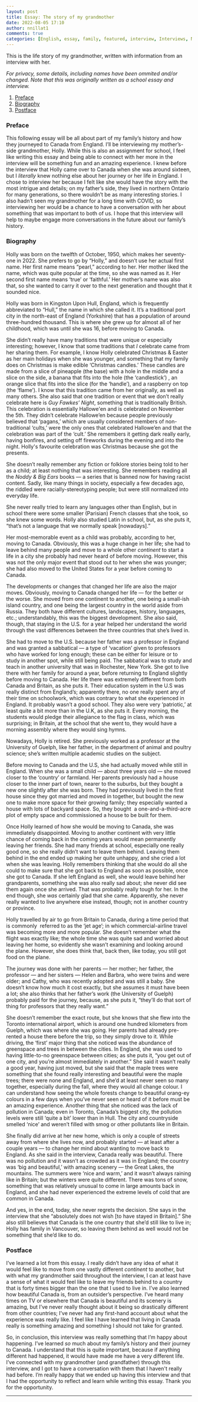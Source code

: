 ```yaml
---
layout: post
title: Essay: The story of my grandmother
date: 2022-08-05 17:10
author: nnillat1
comments: true
categories: [English, essay, family, featured, interview, Interviews, Narrative, Other essays, Personal, school, School-original, story of...]
---
```

<!-- wp:paragraph -->
<p>This is the life story of my grandmother, written with information from an interview with her.</p>
<!-- /wp:paragraph -->

<!-- wp:more -->
<!--more-->
<!-- /wp:more -->

<!-- wp:paragraph -->
<p><em>For privacy, some details, including names have been ommited and/or changed. Note that this was originally written as a school essay and interview.</em></p>
<!-- /wp:paragraph -->

<!-- wp:table-of-contents {"headings":[{"content":"Preface","level":3,"link":"https://nnillathub.wordpress.com/2022/08/05/essay-the-story-of-my-grandmother/#preface"},{"content":"Biography","level":3,"link":"https://nnillathub.wordpress.com/2022/08/05/essay-the-story-of-my-grandmother/#biography"},{"content":"Postface","level":3,"link":"https://nnillathub.wordpress.com/2022/08/05/essay-the-story-of-my-grandmother/#postface"}]} -->
<ol><li><a class="wp-block-table-of-contents__entry" href="https://nnillathub.wordpress.com/2022/08/05/essay-the-story-of-my-grandmother/#preface">Preface</a></li><li><a class="wp-block-table-of-contents__entry" href="https://nnillathub.wordpress.com/2022/08/05/essay-the-story-of-my-grandmother/#biography">Biography</a></li><li><a class="wp-block-table-of-contents__entry" href="https://nnillathub.wordpress.com/2022/08/05/essay-the-story-of-my-grandmother/#postface">Postface</a></li></ol>
<!-- /wp:table-of-contents -->

<!-- wp:heading {"level":3} -->
<h3 id="preface">Preface</h3>
<!-- /wp:heading -->

<!-- wp:paragraph -->
<p>This following essay will be all about part of my family’s history and how they journeyed to Canada from England. I’ll be interviewing my mother’s-side grandmother, Holly. While this is also an assignment for school, I feel like writing this essay and being able to connect with her more in the interview will be something fun and an amazing experience. I knew before the interview that Holly came over to Canada when she was around sixteen, but I <em>literally</em> knew nothing else about her journey or her life in England. I chose to interview her because I felt like she would have the story with the most intrigue and details; on my father’s side, they lived in northern Ontario for many generations, so there wouldn’t be as many interesting stories. I also hadn’t seen my grandmother for a long time with COVID, so interviewing her would be a chance to have a conversation with her about something that was important to both of us. I hope that this interview will help to maybe engage more conversations in the future about our family’s history.</p>
<!-- /wp:paragraph -->

<!-- wp:heading {"level":3} -->
<h3 id="biography">Biography</h3>
<!-- /wp:heading -->

<!-- wp:paragraph -->
<p>Holly was born on the twelfth of October, 1950, which makes her seventy-one in 2022. She prefers to go by “Holly,” and doesn’t use her actual first name. Her first name means “pearl,” according to her. Her mother liked the name, which was quite popular at the time, so she was named as it. Her second first name means ‘true’ or ‘faithful.’ Her mother’s name was also that, so she wanted to carry it over to the next generation and thought that it sounded nice.&nbsp;</p>
<!-- /wp:paragraph -->

<!-- wp:paragraph -->
<p>Holly was born in Kingston Upon Hull, England, which is frequently abbreviated to “Hull,” the name in which she called it. It’s a traditional port city in the north-east of England (Yorkshire) that has a population of around three-hundred thousand. This is where she grew up for almost all of her childhood, which was until she was 16, before moving to Canada.&nbsp;</p>
<!-- /wp:paragraph -->

<!-- wp:paragraph -->
<p>She didn’t really have many traditions that were unique or especially interesting; however, I know that some traditions that <em>I</em> celebrate came from her sharing them. For example, I know Holly celebrated Christmas &amp; Easter as her main holidays when she was younger, and something that my family does on Christmas is make edible ‘Christmas candles.’ These candles are made from a slice of pineapple (the base) with a hole in the middle and a slice on the side, a banana that fits into the hole (the ‘candlestick’) , an orange slice that fits into the slice (for the ‘handle’), and a raspberry on top (the ‘flame’). I know that this tradition came from her originally, as well as many others. She also said that one tradition or event that we don’t really celebrate here is <em>Guy Fawkes’ Night</em>, something that is traditionally British. This celebration is essentially Hallowe'en and is celebrated on November the 5th. They didn’t celebrate Hallowe’en because people previously believed that ‘pagans,’ which are usually considered members of non-traditional ‘cults,’ were the only ones that celebrated Hallowe’en and that the celebration was part of the ‘cult.’ She remembers it getting dark really early, having bonfires, and setting off fireworks during the evening and into the night. Holly's favourite celebration was Christmas because she got the presents.</p>
<!-- /wp:paragraph -->

<!-- wp:paragraph -->
<p>She doesn’t really remember any fiction or folklore stories being told to her as a child; at least nothing that was interesting. She remembers reading all the <em>Noddy &amp; Big Ears </em>books — a series that is banned now for having racist content. Sadly, like many things in society, especially a few decades ago, the riddled were racially-stereotyping people; but were still normalized into everyday life.</p>
<!-- /wp:paragraph -->

<!-- wp:paragraph -->
<p>She never really tried to learn any languages other than English, but in school there were some smaller (Parisian) French classes that she took, so she knew some words. Holly also studied Latin in school, but, as she puts it, “that’s not a language that we normally speak [nowadays].”</p>
<!-- /wp:paragraph -->

<!-- wp:paragraph -->
<p>Her most-memorable event as a child was probably, according to her, moving to Canada. Obviously, this was a huge change in her life; she had to leave behind many people and move to a whole other <em>continent</em> to start a life in a city she probably had never heard of before moving. However, this was not the only major event that stood out to her when she was younger; she had also moved to the United States for a year before coming to Canada.&nbsp;</p>
<!-- /wp:paragraph -->

<!-- wp:paragraph -->
<p>The developments or changes that changed her life are also the major moves. Obviously, moving to Canada changed her life — for the better or the worse. She moved from one continent to another, one being a small-ish island country, and one being the largest country in the world aside from Russia. They both have different cultures, landscapes, history, languages, etc.; understandably, this was the biggest development. She also said, though, that staying in the U.S. for a year helped her understand the world through the vast differences between the three countries that she’s lived in.&nbsp;</p>
<!-- /wp:paragraph -->

<!-- wp:paragraph -->
<p>She had to move to the U.S. because her father was a professor in England and was granted a sabbatical — a type of ‘vacation’ given to professors who have worked for long enough; these can be either for leisure or to study in another spot, while still being paid. The sabbatical was to study and teach in another university that was in Rochester, New York. She got to live there with her family for around a year, before returning to England slightly before moving to Canada. Her life there was extremely different from both Canada and Britain, as she puts it. Their education system in the U.S was really distinct from England’s; apparently there, no one really spent any of their time on schoolwork, which was contrary to what she experienced in England. It probably wasn’t a good school. They also were very ‘patriotic,’ at least quite a bit more than in the U.K, as she puts it. Every morning, the students would pledge their allegiance to the flag in class, which was surprising; in Britain, at the school that she went to, they would have a morning assembly where they would sing hymns.</p>
<!-- /wp:paragraph -->

<!-- wp:paragraph -->
<p>Nowadays, Holly is retired. She previously worked as a professor at the University of Guelph, like her father, in the department of animal and poultry science; she’s written multiple academic studies on the subject.</p>
<!-- /wp:paragraph -->

<!-- wp:paragraph -->
<p>Before moving to Canada and the U.S, she had actually moved while still in England. When she was a small child — about three years old — she moved closer to the ‘country’ or farmland. Her parents previously had a house closer to the inner part of town, nearer to the suburbs, but they bought a new one slightly after she was born. They had previously lived in the first house since they got married and moved in together, but bought the new one to make more space for their growing family; they especially wanted a house with lots of backyard space. So, they bought&nbsp; a one-and-a-third-acre plot of empty space and commissioned a house to be built for them.</p>
<!-- /wp:paragraph -->

<!-- wp:paragraph -->
<p>Once Holly learned of how she would be moving to Canada, she was immediately disappointed. Moving to another continent with very little chance of coming back in the coming years would mean permanently leaving her friends. She had many friends at school, especially one really good one, so she really didn’t want to leave them behind. Leaving them behind in the end ended up making her quite unhappy, and she cried a lot when she was leaving. Holly remembers thinking that she would do all she could to make sure that she got back to England as soon as possible, once she got to Canada. If she left England as well, she would leave behind her grandparents, something she was also really sad about; she never did see them again once she arrived. That was probably really tough for her. In the end though, she <em>was </em>certainly glad that she came. Apparently, she never really wanted to live anywhere else instead, though; not in another country or province.</p>
<!-- /wp:paragraph -->

<!-- wp:paragraph -->
<p>Holly travelled by air to go from Britain to Canada, during a time period that is commonly&nbsp; referred to as the ‘jet age’; in which commercial-airline travel was becoming more and more popular. She doesn’t remember what the flight was exactly like; the whole time she was quite sad and worried about leaving her home, so evidently she wasn’t examining and looking around the plane. However, she does think that, back then, like today, you still got food on the plane.&nbsp;</p>
<!-- /wp:paragraph -->

<!-- wp:paragraph -->
<p>The journey was done with her parents — her mother; her father, the professor — and her sisters — Helen and Barbra, who were twins and were older; and Cathy, who was recently adopted and was still a baby. She doesn’t know how much it cost exactly, but she assumes it must have been a lot; she also thinks that her father’s work (the University of Guelph) probably paid for the journey, because, as she puts it, “they’ll do that sort of thing for professors that they really want.”</p>
<!-- /wp:paragraph -->

<!-- wp:paragraph -->
<p>She doesn’t remember the exact route, but she knows that she flew into the Toronto international airport, which is around one hundred kilometers from Guelph, which was where she was going. Her parents had already pre-rented a house there before the trip, so they simply drove to it. While driving, the ‘first’ major thing that she noticed was the abundance of greenspace and trees in between the cities. In England, she was used to having little-to-no greenspace between cities; as she puts it, “you get out of one city, and you’re almost immediately in another.” She said it wasn’t really a good year, having just moved, but she said that the maple trees were something that she found really interesting and beautiful were the maple trees; there were none and England, and she’d at least never seen so many together, especially during the fall, where they would all change colour. I can understand how seeing the whole forests change to beautiful orang-ey colours in a few days when you’ve never seen or heard of it before must be an amazing experience. Another thing that she noticed was the lack of pollution in Canada; even in Toronto, Canada’s biggest city, the pollution levels were still ‘quite a bit’ lower than in Hull. The city and countryside smelled ‘nice’ and weren’t filled with smog or other pollutants like in Britain.</p>
<!-- /wp:paragraph -->

<!-- wp:paragraph -->
<p>She finally did arrive at her new home, which is only a couple of streets away from where she lives now, and probably started — at least after a couple years — to change her mind about wanting to move back to England. As she said in the interview, Canada really was beautiful. There was no pollution and it wasn’t as crowded as it was in England; the country was ‘big and beautiful,’ with amazing scenery — the Great Lakes, the mountains. The summers were ‘nice and warm,’ and it wasn’t always raining like in Britain; but the winters were quite different. There was tons of snow, something that was relatively unusual to come in large amounts back in England, and she had never experienced the extreme levels of cold that are common in Canada.</p>
<!-- /wp:paragraph -->

<!-- wp:paragraph -->
<p>And yes, in the end, today, she never regrets the decision. She says in the interview that she “absolutely does not wish [to have stayed in Britain].” She also still believes that Canada is the one country that she’d still like to live in; Holly has family in Vancouver, so leaving them behind as well would not be something that she’d like to do.</p>
<!-- /wp:paragraph -->

<!-- wp:heading {"level":3} -->
<h3 id="postface">Postface</h3>
<!-- /wp:heading -->

<!-- wp:paragraph -->
<p>I’ve learned a lot from this essay. I really didn’t have any idea of what it would feel like to move from one vastly different <em>continent</em> to another, but with what my grandmother said throughout the interview, I can at least have a sense of what it would feel like to leave my friends behind to a country that is forty times bigger than the one that I used to live in. I’ve also learned how beautiful Canada is, from an outsider’s perspective. I’ve heard many times on TV or elsewhere that Canada is beautiful and its scenery is amazing, but I’ve never really thought about it being so drastically different from other countries; I’ve never had any first-hand account about what the experience was really like. I feel like I have learned that living in Canada really is something amazing and something I should not take for granted.&nbsp;</p>
<!-- /wp:paragraph -->

<!-- wp:paragraph -->
<p>So, in conclusion, this interview was really something that I’m happy about happening. I’ve learned <em>so</em> much about my family’s history and their journey to Canada. I understand that this is quite important, because if anything different had happened, it would have made me have a very different life. I’ve connected with my grandmother (and grandfather) through this interview, and I got to have a conversation with them that I haven't really had before. I’m really happy that we ended up having this interview and that I had the opportunity to reflect and learn while writing this essay. Thank you for the opportunity.</p>
<!-- /wp:paragraph -->

<!-- wp:separator -->
<hr class="wp-block-separator has-alpha-channel-opacity" />
<!-- /wp:separator -->
